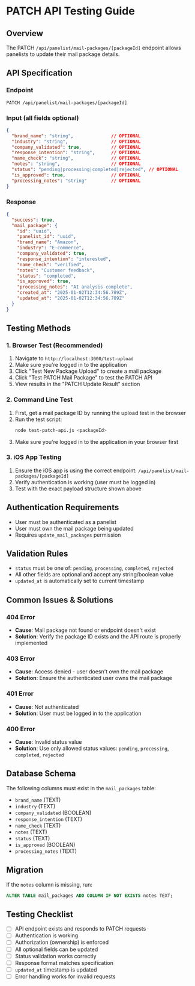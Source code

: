 # PATCH API Testing Guide

## Overview
The PATCH `/api/panelist/mail-packages/[packageId]` endpoint allows panelists to update their mail package details.

## API Specification

### Endpoint
```
PATCH /api/panelist/mail-packages/[packageId]
```

### Input (all fields optional)
```json
{
  "brand_name": "string",              // OPTIONAL
  "industry": "string",                // OPTIONAL  
  "company_validated": true,           // OPTIONAL
  "response_intention": "string",      // OPTIONAL
  "name_check": "string",              // OPTIONAL
  "notes": "string",                   // OPTIONAL
  "status": "pending|processing|completed|rejected", // OPTIONAL
  "is_approved": true,                 // OPTIONAL
  "processing_notes": "string"         // OPTIONAL
}
```

### Response
```json
{
  "success": true,
  "mail_package": {
    "id": "uuid",
    "panelist_id": "uuid",
    "brand_name": "Amazon",
    "industry": "E-commerce",
    "company_validated": true,
    "response_intention": "interested",
    "name_check": "verified",
    "notes": "Customer feedback",
    "status": "completed",
    "is_approved": true,
    "processing_notes": "AI analysis complete",
    "created_at": "2025-01-02T12:34:56.789Z",
    "updated_at": "2025-01-02T12:34:56.789Z"
  }
}
```

## Testing Methods

### 1. Browser Test (Recommended)
1. Navigate to `http://localhost:3000/test-upload`
2. Make sure you're logged in to the application
3. Click "Test New Package Upload" to create a mail package
4. Click "Test PATCH Mail Package" to test the PATCH API
5. View results in the "PATCH Update Result" section

### 2. Command Line Test
1. First, get a mail package ID by running the upload test in the browser
2. Run the test script:
   ```bash
   node test-patch-api.js <packageId>
   ```
3. Make sure you're logged in to the application in your browser first

### 3. iOS App Testing
1. Ensure the iOS app is using the correct endpoint: `/api/panelist/mail-packages/[packageId]`
2. Verify authentication is working (user must be logged in)
3. Test with the exact payload structure shown above

## Authentication Requirements
- User must be authenticated as a panelist
- User must own the mail package being updated
- Requires `update_mail_packages` permission

## Validation Rules
- `status` must be one of: `pending`, `processing`, `completed`, `rejected`
- All other fields are optional and accept any string/boolean value
- `updated_at` is automatically set to current timestamp

## Common Issues & Solutions

### 404 Error
- **Cause**: Mail package not found or endpoint doesn't exist
- **Solution**: Verify the package ID exists and the API route is properly implemented

### 403 Error
- **Cause**: Access denied - user doesn't own the mail package
- **Solution**: Ensure the authenticated user owns the mail package

### 401 Error
- **Cause**: Not authenticated
- **Solution**: User must be logged in to the application

### 400 Error
- **Cause**: Invalid status value
- **Solution**: Use only allowed status values: `pending`, `processing`, `completed`, `rejected`

## Database Schema
The following columns must exist in the `mail_packages` table:
- `brand_name` (TEXT)
- `industry` (TEXT)
- `company_validated` (BOOLEAN)
- `response_intention` (TEXT)
- `name_check` (TEXT)
- `notes` (TEXT)
- `status` (TEXT)
- `is_approved` (BOOLEAN)
- `processing_notes` (TEXT)

## Migration
If the `notes` column is missing, run:
```sql
ALTER TABLE mail_packages ADD COLUMN IF NOT EXISTS notes TEXT;
```

## Testing Checklist
- [ ] API endpoint exists and responds to PATCH requests
- [ ] Authentication is working
- [ ] Authorization (ownership) is enforced
- [ ] All optional fields can be updated
- [ ] Status validation works correctly
- [ ] Response format matches specification
- [ ] `updated_at` timestamp is updated
- [ ] Error handling works for invalid requests

